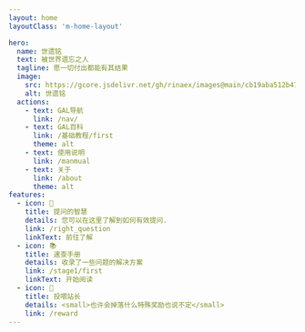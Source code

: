 ```yaml
---
layout: home
layoutClass: 'm-home-layout'

hero:
  name: 世遗铭
  text: 被世界遗忘之人
  tagline: 愿一切付出都能有其结果
  image:
    src: https://gcore.jsdelivr.net/gh/rinaex/images@main/cb19aba512b47368f992202abfa2723d.png
    alt: 世遗铭
  actions:
    - text: GAL导航
      link: /nav/
    - text: GAL百科
      link: /基础教程/first
      theme: alt
    - text: 使用说明
      link: /manmual
    - text: 关于
      link: /about
      theme: alt
features:
  - icon: 🎯
    title: 提问的智慧
    details: 您可以在这里了解到如何有效提问.
    link: /right_question
    linkText: 前往了解
  - icon: 📚
    title: 速查手册
    details: 收录了一些问题的解决方案
    link: /stage1/first
    linkText: 开始阅读
  - icon: 🥰
    title: 投喂站长
    details: <small>也许会掉落什么特殊奖励也说不定</small>
    link: /reward
---
```



<style>
/*爱的魔力转圈圈*/
.m-home-layout .image-src:hover {
  transform: translate(-50%, -50%) rotate(666turn);
  transition: transform 59s 1s cubic-bezier(0.3, 0, 0.8, 1);
}

.m-home-layout .details small {
  opacity: 0.8;
}

.m-home-layout .bottom-small {
  display: block;
  margin-top: 2em;
  text-align: right;
}
</style>
